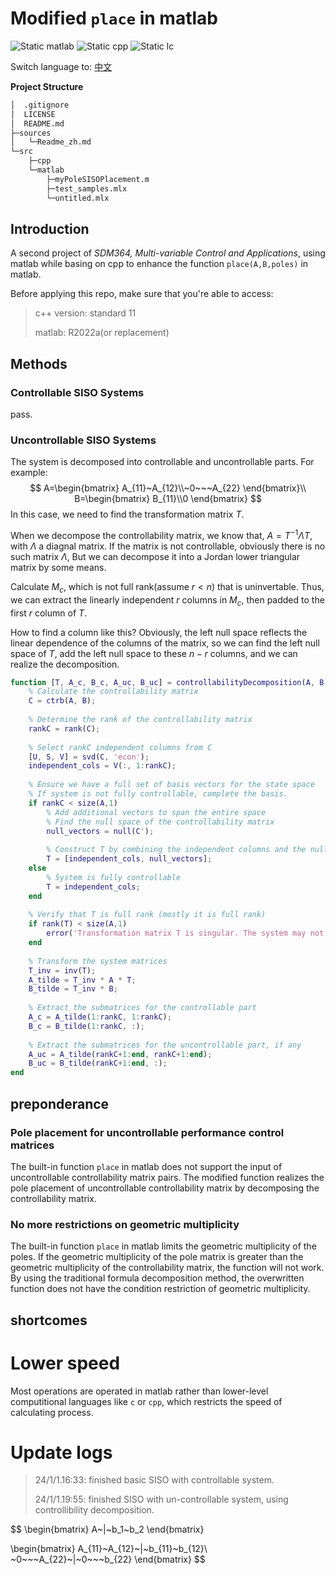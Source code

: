 # Modified `place` in matlab

![Static matlab](https://img.shields.io/badge/matlab-2022a-green)
![Static cpp](https://img.shields.io/badge/c++-11-blue)
![Static lc](https://img.shields.io/badge/Linear-Control-red)

Switch language to: [中文](sources/Readme_zh.md)

**Project Structure**

```bash
│  .gitignore
│  LICENSE
│  README.md
├─sources
│	└─Readme_zh.md
└─src
	├─cpp
	└─matlab
   		├─myPoleSISOPlacement.m
   		├─test_samples.mlx
   		└─untitled.mlx
```

## Introduction

A second project of *SDM364, Multi-variable Control and Applications*, using matlab while basing on cpp to enhance the function `place(A,B,poles)` in matlab.

Before applying this repo, make sure that you're able to access:

> c++ version: standard 11
>
> matlab: R2022a(or replacement)

## Methods

### Controllable SISO Systems

pass.

### Uncontrollable SISO Systems

The system is decomposed into controllable and uncontrollable parts. For example:
$$
A=\begin{bmatrix}
A_{11}~A_{12}\\~0~~~A_{22}
\end{bmatrix}\\
B=\begin{bmatrix}
B_{11}\\0
\end{bmatrix}
$$
In this case, we need to find the transformation matrix $T$.

When we decompose the controllability matrix, we know that, $A=T^{-1}\Lambda T$, with $\Lambda$ a diagnal matrix. If the matrix is not controllable, obviously there is no such matrix $\Lambda$, But we can decompose it into a Jordan lower triangular matrix by some means.

Calculate $M_c$, which is not full rank(assume $r<n$) that is uninvertable. Thus, we can extract the linearly independent $r$ columns in $M_c$,  then padded to the first $r$ column of $T$.

How to find a column like this? Obviously, the left null space reflects the linear dependence of the columns of the matrix, so we can find the left null space of $T$, add the left null space to these $n-r$ columns, and we can realize the decomposition.

```matlab
function [T, A_c, B_c, A_uc, B_uc] = controllabilityDecomposition(A, B)
    % Calculate the controllability matrix
    C = ctrb(A, B);
    
    % Determine the rank of the controllability matrix
    rankC = rank(C);
    
    % Select rankC independent columns from C
    [U, S, V] = svd(C, 'econ');
    independent_cols = V(:, 1:rankC);
    
    % Ensure we have a full set of basis vectors for the state space
    % If system is not fully controllable, complete the basis.
    if rankC < size(A,1)
        % Add additional vectors to span the entire space
        % Find the null space of the controllability matrix
        null_vectors = null(C');
        
        % Construct T by combining the independent columns and the null space
        T = [independent_cols, null_vectors];
    else
        % System is fully controllable
        T = independent_cols;
    end
    
    % Verify that T is full rank (mostly it is full rank)
    if rank(T) < size(A,1)
        error('Transformation matrix T is singular. The system may not be controllable.');
    end
    
    % Transform the system matrices
    T_inv = inv(T);
    A_tilde = T_inv * A * T;
    B_tilde = T_inv * B;
    
    % Extract the submatrices for the controllable part
    A_c = A_tilde(1:rankC, 1:rankC);
    B_c = B_tilde(1:rankC, :);
    
    % Extract the submatrices for the uncontrollable part, if any
    A_uc = A_tilde(rankC+1:end, rankC+1:end);
    B_uc = B_tilde(rankC+1:end, :);
end
```

## preponderance

### Pole placement for uncontrollable performance control matrices

The built-in  function `place` in matlab does not support the input of uncontrollable controllability matrix pairs. The modified function realizes the pole placement of uncontrollable controllability matrix by decomposing the controllability matrix.

### No more restrictions on geometric multiplicity

The built-in  function `place` in matlab limits the geometric multiplicity of the poles. If the geometric multiplicity of the pole matrix is greater than the geometric multiplicity of the controllability matrix, the function will not work. By using the traditional formula decomposition method, the overwritten function does not have the condition restriction of geometric multiplicity.

## shortcomes

# Lower speed

Most operations are operated in matlab rather than lower-level computitional languages like `c` or `cpp`, which restricts the speed of calculating process.

# Update logs

> 24/1/1.16:33: finished basic SISO with controllable system.
>
> 24/1/1.19:55: finished SISO with un-controllable system, using controllibility decomposition.

$$
\begin{bmatrix}
A~|~b_1~b_2
\end{bmatrix}

\begin{bmatrix}
A_{11}~A_{12}~|~b_{11}~b_{12}\\
~0~~~A_{22}~|~0~~~b_{22}
\end{bmatrix}
$$

